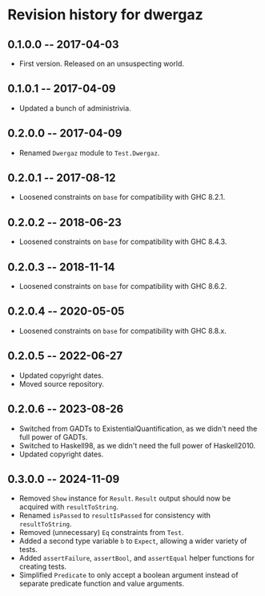 # Revision history for dwergaz

## 0.1.0.0  -- 2017-04-03

* First version. Released on an unsuspecting world.

## 0.1.0.1  -- 2017-04-09

* Updated a bunch of administrivia.

## 0.2.0.0  -- 2017-04-09

* Renamed `Dwergaz` module to `Test.Dwergaz`.

## 0.2.0.1  -- 2017-08-12

* Loosened constraints on `base` for compatibility with GHC 8.2.1.

## 0.2.0.2  -- 2018-06-23

* Loosened constraints on `base` for compatibility with GHC 8.4.3.

## 0.2.0.3  -- 2018-11-14

* Loosened constraints on `base` for compatibility with GHC 8.6.2.

## 0.2.0.4  -- 2020-05-05

* Loosened constraints on `base` for compatibility with GHC 8.8.x.

## 0.2.0.5  -- 2022-06-27

* Updated copyright dates.
* Moved source repository.

## 0.2.0.6  -- 2023-08-26

* Switched from GADTs to ExistentialQuantification, as we didn't need the full power of GADTs.
* Switched to Haskell98, as we didn't need the full power of Haskell2010.
* Updated copyright dates.

## 0.3.0.0  -- 2024-11-09

* Removed `Show` instance for `Result`.  `Result` output should now be acquired with `resultToString`.
* Renamed `isPassed` to `resultIsPassed` for consistency with `resultToString`.
* Removed (unnecessary) `Eq` constraints from `Test`.
* Added a second type variable `b` to `Expect`, allowing a wider variety of tests.
* Added `assertFailure`, `assertBool`, and `assertEqual` helper functions for creating tests.
* Simplified `Predicate` to only accept a boolean argument instead of separate predicate function and value arguments.
